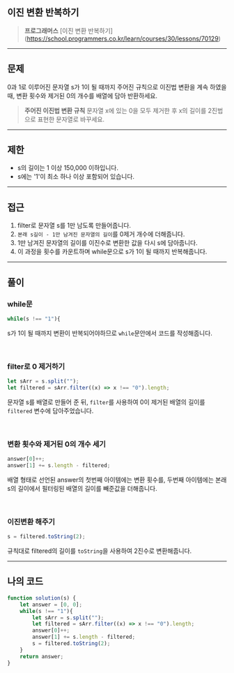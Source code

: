 ## 이진 변환 반복하기
> **프로그래머스** [이진 변환 반복하기] (https://school.programmers.co.kr/learn/courses/30/lessons/70129)

---

## 문제

0과 1로 이루어진 문자열 s가 1이 될 때까지 주어진 규칙으로 이진법 변환을 계속 하였을 때, 변환 횟수와 제거된 0의 개수를 배열에 담아 반환하세요.
> **주어진 이진법 변환 규칙** 
문자열 x에 있는 0을 모두 제거한 후 x의 길이를 2진법으로 표현한 문자열로 바꾸세요.


---

## 제한
- s의 길이는 1 이상 150,000 이하입니다.
- s에는 '1'이 최소 하나 이상 포함되어 있습니다.

---

## 접근

1. filter로 문자열 s를 1만 남도록 만들어줍니다.
2. `본래 s길이 - 1만 남겨진 문자열의 길이`를 0제거 개수에 더해줍니다.
3. 1만 남겨진 문자열의 길이를 이진수로 변환한 값을 다시 s에 담아줍니다.
4. 이 과정을 횟수를 카운트하며 while문으로 s가 1이 될 때까지 반복해줍니다.

---

## 풀이

### while문
```js
while(s !== "1"){
```
s가 1이 될 때까지 변환이 반복되어야하므로 `while`문안에서 코드를 작성해줍니다.

</br>

### filter로 0 제거하기
```js
let sArr = s.split("");
let filtered = sArr.filter((x) => x !== "0").length;
```
문자열 s를 배열로 만들어 준 뒤,
`filter`를 사용하여 0이 제거된 배열의 길이를 `filtered` 변수에 담아주었습니다.

</br>

### 변환 횟수와 제거된 0의 개수 세기
```js
answer[0]++;
answer[1] += s.length - filtered;
```
배열 형태로 선언된 answer의 첫번째 아이템에는 변환 횟수를,
두번째 아이템에는 본래 s의 길이에서 필터링된 배열의 길이를 빼준값을 더해줍니다.

</br>

### 이진변환 해주기
```js
s = filtered.toString(2);
```
규칙대로 filtered의 길이를 `toString`을 사용하여 2진수로 변환해줍니다.

---

## 나의 코드
```js
function solution(s) {
    let answer = [0, 0];
    while(s !== "1"){
        let sArr = s.split("");
        let filtered = sArr.filter((x) => x !== "0").length;
        answer[0]++;
        answer[1] += s.length - filtered;
        s = filtered.toString(2);
    }
    return answer;
}
```
